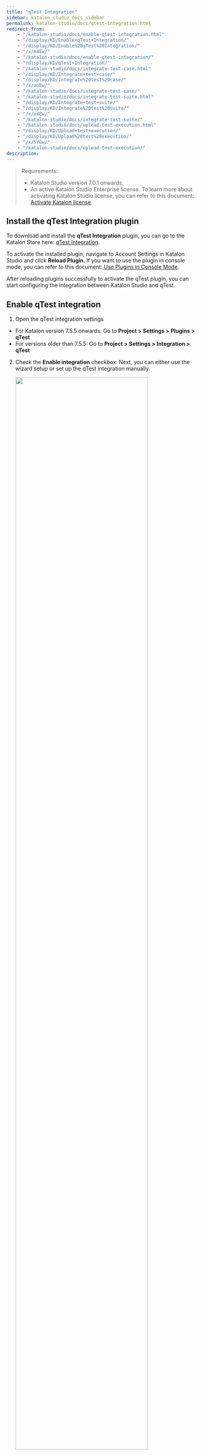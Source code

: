 ```yaml
---
title: "qTest Integration"
sidebar: katalon_studio_docs_sidebar
permalink: katalon-studio/docs/qtest-integration.html
redirect_from:
    - "/katalon-studio/docs/enable-qtest-integration.html"
    - "/display/KD/Enable+qTest+Integration/"
    - "/display/KD/Enable%20qTest%20Integration/"
    - "/x/m4Ew/"
    - "/katalon-studio/docs/enable-qtest-integration/"
    - "/display/KD/qTest+Integration/"
    - "/katalon-studio/docs/integrate-test-case.html"
    - "/display/KD/Integrate+test+case/"
    - "/display/KD/Integrate%20test%20case/"
    - "/x/ooEw/"
    - "/katalon-studio/docs/integrate-test-case/"
    - "/katalon-studio/docs/integrate-test-suite.html"
    - "/display/KD/Integrate+test+suite/"
    - "/display/KD/Integrate%20test%20suite/"
    - "/x/x4Ew/"
    - "/katalon-studio/docs/integrate-test-suite/"
    - "/katalon-studio/docs/upload-test-execution.html"
    - "/display/KD/Upload+test+execution/"
    - "/display/KD/Upload%20test%20execution/"
    - "/x/5YEw/"
    - "/katalon-studio/docs/upload-test-execution/"
description:
---
```


> Requirements:
> * Katalon Studio version 7.0.1 onwards.
> * An active Katalon Studio Enterprise license. To learn more about activating Katalon Studio license, you can refer to this document: [Activate Katalon license](https://docs.katalon.com/katalon-studio/docs/activate-license.html#activate-a-license-with-internet-access).

## Install the qTest Integration plugin

To download and install the **qTest Integration** plugin, you can go to the Katalon Store here: [qTest Integration](https://store.katalon.com/product/136/qTest-Integration). 

To activate the installed plugin, navigate to Account Settings in Katalon Studio and click **Reload Plugin**.
If you want to use the plugin in console mode, you can refer to this document: [Use Plugins in Console Mode](https://docs.katalon.com/katalon-studio/docs/kse-use-plugins.html#use-plugins-in-console-mode).

After reloading plugins successfully to activate the qTest plugin, you can start configuring the integration between Katalon Studio and qTest.

## Enable qTest integration

1. Open the qTest integration settings

* For Katalon version 7.5.5 onwards: Go to **Project > Settings > Plugins > qTest**
* For versions older than 7.5.5: Go to **Project > Settings > Integration > qTest**

2. Check the **Enable integration** checkbox. Next, you can either use the wizard setup or set up the qTest integration manually.

   <img src="https://github.com/katalon-studio/docs-images/raw/master/katalon-studio/docs/enable-qtest-integration/enable-wizard.png" width=85%>

## Configure qTest integration

> Notes:
> * From version 7.9.0 onwards, Katalon Studio supports pushing screenshots (PNG files) along with other existing submitting options to qTest to generate reports.

You can configure qTest integration manually or with Wizard Setup as follows:

<details><summary>Wizard Setup</summary>

To open the **Wizard Setup**, click **Yes** in the above pop-up window after checking **Enable Integration** or click on the **Quick Setup...** hyperlink.

<img src="https://github.com/katalon-studio/docs-images/raw/master/katalon-studio/docs/enable-qtest-integration/image2017-6-29-163A493A31.png" width=70%>

In the displayed **qTest Integration Setup Wizard** dialog, complete all items to finish the setup.

1. Enter authentication information and select your **qTest version**. Once your qTest account is connected successfully, proceed to step 2.

   <img src="https://github.com/katalon-studio/docs-images/raw/master/katalon-studio/docs/enable-qtest-integration/image2017-8-1-183A263A14.png" width=70%>

2. Select your **qTest project**.
    
   <img src="https://github.com/katalon-studio/docs-images/raw/master/katalon-studio/docs/enable-qtest-integration/image2017-8-1-183A263A32.png" width=70%>

3. In the Test Structure Mapping section, you need to map the tests between the two systems.

   3.1. **qTest module**: select one of the qTest modules fetched from your account to store the uploaded Katalon test cases.

      <img src="https://github.com/katalon-studio/docs-images/raw/master/katalon-studio/docs/enable-qtest-integration/image2017-8-4-103A13A24.png" width=80%>

   3.2. **Katalon Test Case folder**: select one test case folder to be integrated with the chosen **qTest module** above.

      <img src="https://github.com/katalon-studio/docs-images/raw/master/katalon-studio/docs/enable-qtest-integration/image2017-8-4-103A23A46.png" width=80%>


   3.3. **Katalon Test Suite folder**: select one test suite folder to be integrated with the selected **qTest module** above.
      
      <img src="https://github.com/katalon-studio/docs-images/raw/master/katalon-studio/docs/enable-qtest-integration/image2017-8-4-103A23A19.png" width=80%>

4. Optional settings when uploading to qTest.

   <img src="https://github.com/katalon-studio/docs-images/raw/master/katalon-studio/docs/enable-qtest-integration/image2017-8-1-183A283A21.png" width=80%>

   <table>
   <thead>
   <tr>
      <th>Field</th>
      <th>Description</th>
   </tr>
   </thead>
   <tbody>
   <tr>
      <td>Automatically submit test run result</td>
      <td>Results of executed test cases are uploaded automatically to qTest.</td>
   </tr>
   <tr>
      <td>Submit test run result to latest approved version</td>
      <td>Test run results are submitted to latest approved version of mapped qTest test case.</td>
   </tr>
   <tr>
      <td>Report format</td>
      <td>Additional attachments for reports to be upload to qTest.</td>
   </tr>
   </tbody>
   </table>

   > Notes:
   > * To upload the HTML report to qTest, make sure to enable the HTML reports generation in **Project > Settings > Plugins > Reports**.
      > <img alt="Enable HTML reports" src="url" width=85%>

5. Recheck setup information, then click **Finish**.

</details>

<details><summary>Manual Setup</summary>

1. **qTest Version**: On Authentication form, select the version of your qTest.

   > Notes:
   > * The **7 or higher** option is recommended because APIs of earlier versions might be deprecated soon.

   <img src="https://github.com/katalon-studio/docs-images/raw/master/katalon-studio/docs/enable-qtest-integration/image2016-11-15-143A493A1.png" width=30%>

2. To **generate token** for Authentication, you can choose either logging in with username and password or logging in with SSO token.

   <details><summary>Log in with username and password</summary>
   
      Click on the **Generate** button to create the token to be used during the integration session.
      
      <img src="https://github.com/katalon-studio/docs-images/raw/master/katalon-studio/docs/enable-qtest-integration/image2016-11-15-143A503A18.png" width=80%>

      Fill in valid information on the **Generate new token** dialog. For example:
      
      <img src="https://github.com/katalon-studio/docs-images/raw/master/katalon-studio/docs/enable-qtest-integration/image2016-11-15-143A483A8.png" width=80%>

      Once Katalon Studio successfully connects to your qTest using the provided information, the token will be generated.
   
   </details>

   <details><summary>Log in with SSO token</summary>
   
      If you are using SSO (Single Sign-On) to log into qTest, ignore the **Generate** button, copy and paste the following token format in the **Token** text field:
      
      `{"access_token":"<bearer_token_value>","token_type":"bearer","scope":"read write create delete administration execute import export share baseline"}`
      
      Fill <bearer_token_value> with **Bearer Token**. To find it, you need to access qTest Manager and sign in with your SSO account. Then navigate to the **Download qTest Resources** page, under the **API & SDK** section, you can see **Bearer Token**. 
      
      <img alt="Bearer token" src="https://github.com/katalon-studio/docs-images/raw/master/katalon-studio/docs/enable-qtest-integration/bearer-token.png" width=85%>
   
   </details>

3. Select other submitting options as following:

    <img alt="Submitting options" src="https://github.com/katalon-studio/docs-images/raw/master/katalon-studio/docs/enable-qtest-integration/submitting-options.png" width=85%>

   <table>
   <thead>
   <tr>
      <th>Field</th>
      <th>Description</th>
   </tr>
   </thead>
   <tbody>
   <tr>
      <td>Automatically submit test run result</td>
      <td>Results of executed test cases are uploaded automatically to qTest.</td>
   </tr>
   <tr>
      <td>Submit test run result to latest approved version</td>
      <td>Test run results are submitted to latest approved version of mapped qTest test case.</td>
   </tr>
   <tr>
      <td>Report format</td>
      <td>Additional attachments for reports to be upload to qTest.</td>
   </tr>
   </tbody>
   </table>

   > Notes:
   > * To upload the HTML report to qTest, make sure to enable the HTML reports generation in **Project > Settings > Plugins > Reports**.
      > <img alt="Enable HTML reports" src="url" width=85%>

4. **Test Case Mapping**:
   
   To create mappings between **qTest modules** and **Katalon Test Case folders**, go to **Project > Settings > Plugins > qTest > Test Case Repositories**.

   <img alt="Test case mapping" src="https://github.com/katalon-studio/docs-images/raw/master/katalon-studio/docs/enable-qtest-integration/image2017-6-29-163A473A10.png" width=85%>
   
   Click **Add**. The **Create Test Case Repository** dialog opens. 
   Choose the **qTest Project**, **qTest Module** and browse the **Katalon Folder** for the test case you wish to map with. Click **OK** when you are done.

   <img alt="Browse mapping test cases" src="https://github.com/katalon-studio/docs-images/raw/master/katalon-studio/docs/enable-qtest-integration/image2016-11-15-153A253A8.png" width=85%>

5. **Test Suite Mapping**:

   To create mappings between **qTest projects** and **Katalon Test Suite folders**, go to **Project > Settings > Plugins > qTest > Test Suite Repositories**.
   
      <img alt="Enable HTML reports" src="https://github.com/katalon-studio/docs-images/raw/master/katalon-studio/docs/enable-qtest-integration/image2017-6-29-163A483A33.png" width=85%>

   Click **Add**. The **Create Test Suite Repository** dialog opens. 
   Choose the **qTest Project**, and browse the **Katalon Folder** for the test suite you wish to map with.
   Click **OK** when you are done.

      <img alt="Enable HTML reports" src="https://github.com/katalon-studio/docs-images/raw/master/katalon-studio/docs/enable-qtest-integration/image2016-11-15-153A373A55.png" width=85%>

   > Notes:
   > * You should select test suites that contain test cases defined in **Test Case Repositories** settings.

</details>

## Execution Status Mapping

> Requirements:
> * Katalon Studio version 7.9.0 onwards.

1. To submit execution results from Katalon Studio to qTest Manager, activate the Automation Integration and mapped Automation Status to Test Run Status in qTest. You can learn more about activating Automation Integration, you can refer to the Tricentis document here: [Activate Automation Integrations](https://documentation.tricentis.com/qtest/1001/en/content/qtest_manager/project_settings/activate_automation_integrations.htm).

   <img src="https://github.com/katalon-studio/docs-images/raw/master/katalon-studio/docs/enable-qtest-integration/qtest_map_status.png" width=70% alt="Map test status in qTest">

2. Map Katalon Studio test status to the Automation Status you have configured earlier from step 1. 

   To do so, in Katalon Studio, go to **Project > Settings > Plugins > qTest > Execution Status Mapping** and specify the submitted value of each test status.

   <img src="https://github.com/katalon-studio/docs-images/raw/master/katalon-studio/docs/enable-qtest-integration/status-map-ks.png" width=60% alt="Map test status in Katalon Studio">

## qTest - Katalon Studio Parity Report

> From version 7.8.0 onwards, Katalon supports generating a qTest-Katalon Studio Parity Report after a test execution.

To enable parity reports generation, go to **Project Settings > Plugins > qTest**, check the **Generate the parity report after test execution** box.

<img src="https://github.com/katalon-studio/docs-images/raw/master/katalon-studio/docs/enable-qtest-integration/parity-report.png">

When you turn on this setting, Katalon Studio will generate a report for Test Suite and Test Suite Collection execution. This parity report is to provide a quick check of version and test step contents of your integrated test cases between two systems. In a test execution, only test cases with unique ID are included in this report (two or more duplicate Test Cases are counted as one).

To view the generated parity report, open the Report folder.

<img src="https://github.com/katalon-studio/docs-images/raw/master/katalon-studio/docs/enable-qtest-integration/parity-report-html.png" width=70%>

## Upload test cases/test case folders to qTest

### Upload a test case

> Requirements:
> * The test case you wish to upload must locate in the integrated test case folder with qTest. To learn more about integrating a test case folder with qTest, see above: [Manual Setup - Test Case Mapping](https://docs.katalon.com/katalon-studio/docs/qtest-integration.html#configure-qtest-integration).

To upload a test case to an integrated qTest Module, do as follows:

- In the **Tests Explorer** panel, right-click on the test case to trigger its context menu. Select **qTest > Upload**.  

   <img src="https://github.com/katalon-studio/docs-images/raw/master/katalon-studio/docs/integrate-test-case/image2017-8-5-163A293A21.png" width=70%>

- Alternatively, you can also navigate to the **Integration** tab of the test case. Click **Upload**.

   <img src="https://github.com/katalon-studio/docs-images/raw/master/katalon-studio/docs/integrate-test-case/image2016-11-18-143A193A2.png" width=70%>

- Uploaded test cases have qTest icon at the bottom right of the icon as shown below:

   <img src="https://github.com/katalon-studio/docs-images/raw/master/katalon-studio/docs/integrate-test-case/image2017-8-5-163A303A1.png" width=70%>

- You can also go to qTest to verify whether the Katalon Studio test case is successfully uploaded to the integrated qTest module. 

   <img src="https://github.com/katalon-studio/docs-images/raw/master/katalon-studio/docs/integrate-test-case/image2017-8-5-163A353A44.png" width=70%>

- You can also see the following information in the **Integration** tab of the integrated test case.

    <table><thead><tr><th>Field</th><th>Description</th></tr></thead><tbody><tr><td>Test Case ID</td><td>The ID of the integrated qTest test case.</td></tr><tr><td>Alias</td><td>The alias of the integrated qTest test case.</td></tr><tr><td>Parent ID</td><td><p><img src="https://github.com/katalon-studio/docs-images/raw/master/katalon-studio/docs/integrate-test-case/image2017-8-9-163A273A25.png"></p><p>The ID of the integrated qTest module.</p></td></tr></tbody></table>

   > Tips:
   > * You can quickly open the integrated test case in qTest by clicking **Navigate**.

### Upload test case folder

> Requirements:
> * The test case folders you wish to upload should be added in **Project > Settings > Plugins > qTest > Test Case Repositories**. To learn more about adding a test case folder in the **Test Case Repositories**, see above: [Manual Setup](https://docs.katalon.com/katalon-studio/docs/qtest-integration.html#configure-qtest-integration).

- In the **Tests Explorer** panel, right-click on the test case folder to trigger its context menu. Select **qTest > Upload**.  

   <img src="https://github.com/katalon-studio/docs-images/raw/master/katalon-studio/docs/integrate-test-case/image2017-8-9-163A343A22.png" width=70%>

- The uploaded test case folder and test cases have qTest icon at the bottom right of the icon as shown below:

   <img src="https://github.com/katalon-studio/docs-images/raw/master/katalon-studio/docs/integrate-test-case/image2017-8-9-163A413A46.png" width=70%>

- Alternatively, you can go to qTest to verify whether the Katalon test cases within the selected folder are successfully uploaded to the integrated qTest module.  

   <img src="https://github.com/katalon-studio/docs-images/raw/master/katalon-studio/docs/integrate-test-case/image2017-8-9-163A453A32.png" width=70%>

## Download qTest test cases

1. In qTest, switch to the **Test Design** tab. Move the test cases you wish to download into the qTest module that is integrated with Katalon Studio. 

   For example, we want to download the **Login_myAccount** test case to Katalon Studio, we move it to the **Login** qTest module, which we have integrated with Katalon Studio beforehand.
   
   <img src="https://github.com/katalon-studio/docs-images/raw/master/katalon-studio/docs/integrate-test-case/image2017-8-5-163A483A50.png" width=70%>

2. Go to Katalon Studio, in the **Tests Explorer** panel, right-click the test case folder that is integrated with the above qTest module. Select **qTest > Download**.

   <img src="https://github.com/katalon-studio/docs-images/raw/master/katalon-studio/docs/integrate-test-case/image2017-8-5-163A513A18.png" width=70%>

3. The **Downloaded test case preview** dialog opens. You can see all test cases in the integrated qTest module are available for download. Select the test case you want to download. Click **OK** to continue.

   <img src="https://github.com/katalon-studio/docs-images/raw/master/katalon-studio/docs/integrate-test-case/image2017-8-5-163A523A29.png" width=70%>
   
   > Notes:
   > * Test cases that are downloaded will not be displayed again.

4. Once the downloading process finished, you can view the downloaded test cases in the integrated test case folder.  

   <img src="https://github.com/katalon-studio/docs-images/raw/master/katalon-studio/docs/integrate-test-case/image2017-8-5-163A563A37.png" width=70%>

## Disintegrate test cases/test case folders from qTest
### Disintegrate a test case from qTest

You can break the connection between a Katalon Studio test case and qTest by following the steps below:

1. To disintegrate a test case from qTest, navigate to the **Integration** tab of the test case. Click **Disintegrate**.

   <img src="https://github.com/katalon-studio/docs-images/raw/master/katalon-studio/docs/integrate-test-case/image2016-11-18-163A453A57.png" width=70%>

   Alternatively, you can right-click the test case you wish to disintegrate, select **qTest > Disintegrate**.

   <img src="https://github.com/katalon-studio/docs-images/raw/master/katalon-studio/docs/integrate-test-case/image2017-8-5-163A593A5.png" width=70%>

2. Click **OK** on the **Confirmation** dialog. The connection between the test case and qTest will be removed.  

### Disintegrate a test case folder from qTest

You can break the connection between a Katalon Studio test case folder and qTest by following the steps below.

> Disintegrate a test case folder from qTest will also disintegrate all test cases in the folder from qTest.

1. To disintegrate a test case folder from qTest, in the **Tests Explorer** view, right-click the test case folder you wish to disintegrate. Select **qTest > Disintegrate**.
   
   <img src="https://github.com/katalon-studio/docs-images/raw/master/katalon-studio/docs/integrate-test-case/image2017-8-5-173A23A57.png" width=70%>

2. Click **OK** on the **Confirmation** dialog. The connection between the test case folder and qTest will be removed.

## Upload test suites to qTest
## Register qTest location for a test suite

> Requirements:
> * The test suite you wish to upload to qTest should be in the integrated test suite folder with qTest. To learn more about integrating a test suite folder with qTest, see above: [Manual Setup - Test Suite Mapping](https://docs.katalon.com/katalon-studio/docs/qtest-integration.html#configure-qtest-integration).

1. Navigate to the **Integration** tab of the test suite. Click on the **New parent** button.

   <img src="https://github.com/katalon-studio/docs-images/raw/master/katalon-studio/docs/integrate-test-suite/image2017-8-6-153A193A52.png" width=70%>

2. The **Create Test Suite's parent** dialog opens. Select a **Parent** folder, then choose the location to integrate with the Katalon test suite.

3. You can also decide the integration behaviour in the **Creation Options** with the following options:

    <table><thead><tr><th>Option</th><th>Description</th></tr></thead><tbody><tr><td>Create only</td><td><ul><li>Create an association between the Katalon test suite and the selected qTest location.</li></ul></td></tr><tr><td>Create and upload</td><td><ul><li>Create an association between the Katalon test suite and the selected qTest location.</li><li>Upload the Katalon test suite to the selected qTest location.</li></ul></td></tr><tr><td>Create, upload and set as default</td><td><ul><li>Create an association between the Katalon test suite and the selected qTest location.</li><li>Upload the Katalon test suite to the selected qTest location.</li><li>Set the qTest location as default for uploading the execution result of the Katalon test suite.</li></ul></td></tr></tbody></table>

   <img src="https://github.com/katalon-studio/docs-images/raw/master/katalon-studio/docs/integrate-test-suite/image2016-11-21-153A233A4.png" width=70%>

4. Click **OK** to continue. 
   Once integrated, you can see the location and the name of the parent folder on qTest:

   <img src="https://github.com/katalon-studio/docs-images/raw/master/katalon-studio/docs/integrate-test-suite/image2016-11-21-153A503A3.png" width=70%>
    
    | Icon | Description |
    | --- | --- |
    | <img src="https://github.com/katalon-studio/docs-images/raw/master/katalon-studio/docs/integrate-test-suite/84.png"> | The Katalon test suite is integrated into the qTest location. |
    | <img src="https://github.com/katalon-studio/docs-images/raw/master/katalon-studio/docs/integrate-test-suite/85.png"> | The Katalon test suite is not integrated into the qTest location. |
    
    You can also view the integration informationm including **Parent ID**, **Test Suite ID**, and **Alias** as shown below:

    | Field | Description |
    | --- | --- |
    | Test Suite ID | The ID of the integrated qTest test suite. |
    | Alias | The alias of the integrated qTest test suite. |
    | Parent ID | The ID of the integrated qTest location. |
    
   > Tips:
   > * You can quickly open the qTest parent folder where the test suites are uploaded in qTest by clicking **Navigate**.
      > <img src="https://github.com/katalon-studio/docs-images/raw/master/katalon-studio/docs/integrate-test-suite/image2016-11-21-183A123A57.png" width=70%>

### Upload a test suite/test suite folder automatically

While registering qTest location for a test suite, select the **Create and upload** or **Create, upload and set as default** options. Click **OK**. 
The test suite/test suite folder will be uploaded to qTest automatically. 

   <img src="https://github.com/katalon-studio/docs-images/raw/master/katalon-studio/docs/integrate-test-suite/image2016-11-21-153A233A4.png" width=70%>

### Upload a test suite manually

1. To upload a test suite to the predefined qTest location:
      
    1.1 Navigate to the **Integration** tab of the test suite. Select a **qTest location** that is yet to be integrated from the **List of test suite's parents** and click on the **Upload** button.  

      <img src="https://github.com/katalon-studio/docs-images/raw/master/katalon-studio/docs/integrate-test-suite/image2016-11-22-143A103A48.png" width=70%>

    1.2. In the Tests Explorer view, right-click on the test suite to trigger its context menu. Select the **qTest > Upload** option.

      <img src="https://github.com/katalon-studio/docs-images/raw/master/katalon-studio/docs/integrate-test-suite/image2016-11-22-143A193A18.png" width=70%>

    > The **Upload** option is available only when:
    > * The test suite is **NOT** uploaded yet.

2.  Once the uploading process finishes, you can go to qTest to verify that the **Katalon test suite** is uploaded to the registered **qTest location**.  
      
    ![](https://github.com/katalon-studio/docs-images/raw/master/katalon-studio/docs/integrate-test-suite/image2016-11-22-143A343A18.png)

### Upload test suite folder manually

1.  In the **Tests Explorer** view, right-click on the test suite folder to trigger its context menu. Select the **qTest > Upload** option.
    
   <img src="https://github.com/katalon-studio/docs-images/raw/master/katalon-studio/docs/integrate-test-suite/image2016-11-22-143A573A33.png" width=70%>
    
    > The **Upload** option is available only when:
    > * The test suite is **NOT** uploaded yet.
    
2.  Once the uploading process finishes, you can go to qTest to verify that the **Katalon test suites** within the selected folder are uploaded to the registered **qTest locations**.
      
   <img src="https://github.com/katalon-studio/docs-images/raw/master/katalon-studio/docs/integrate-test-suite/image2016-11-22-173A493A23.png" width=70%>

## Disintegrate a test suite/test suite folder from qTest
### Disintegrate a test suite from qTest

Remove the integration between **Katalon test suites** and its registered **qTest locations**.

1. You have two methods to remove the connection between a test suite and registered qTest locations:

    1.1 Navigate to the **Integration** tab of the test suite. Select a **qTest location** and click on the **Disintegrate** button.  
    ![](https://github.com/katalon-studio/docs-images/raw/master/katalon-studio/docs/integrate-test-suite/image2016-11-22-173A573A5.png)

    1.2 In the Tests Explorer view, right-click on the **test suite** to trigger its context menu. Select the **qTest > Disintegrate** option.  
    ![](https://github.com/katalon-studio/docs-images/raw/master/katalon-studio/docs/integrate-test-suite/image2016-11-22-183A33A20.png)  

2. Click **OK** on the Confirmation dialog. The integration between this test suite and all registered qTest locations will be removed.
### Disintegrate a test suite folder from qTest

You can remove the integration between a test suite folder (together with all its test suites) and all registered qTest locations by following the steps below:

1. In the **Tests Explorer** view, right-click on the **test suite folder** to trigger its context menu. Select the **qTest > Disintegrate** option.  
   
   ![](https://github.com/katalon-studio/docs-images/raw/master/katalon-studio/docs/integrate-test-suite/image2016-11-22-183A133A46.png)

2. Click **OK** on the Confirmation dialog. The integration between this folder (as well as all of its test suites) and qTest will be removed.

## Upload test execution results

In order for a test execution to be uploaded to qTest, the following conditions need to be fulfilled:

* The associated **test case** is integrated to qTest. Refer to [Integrate test case](/display/KD/Integrate+test+case) for more details.
* The associated **test suite** is integrated to qTest. Refer to [Integrate test suite](/display/KD/Integrate+test+suite) for more details.
* The integrated **qTest location** is set as **default**. Refer to [Integrate test suite](/display/KD/Integrate+test+suite) for more details.
* The version of **qTest test case** needs to be at least **1.0**. For example:

   ![](https://github.com/katalon-studio/docs-images/raw/master/katalon-studio/docs/upload-test-execution/image2017-8-7-163A153A25.png)

### Upload test results automatically

> The test result from Katalon Studio will be upload to qTest automatically in case the **Automatically submit test run result** option is **checked** in [qTest Integration settings](/display/KD/qTest+Integration).

1. Execute an integrated Katalon test suite.
2. Open the generated test execution report.
3. In the **Test Cases Table**, the status of all test execution will be displayed accordingly.

    ![](https://github.com/katalon-studio/docs-images/raw/master/katalon-studio/docs/upload-test-execution/image2017-8-7-153A423A26.png)  
    Where:
    
    <table><thead><tr><th>Icon</th><th>Description</th></tr></thead><tbody><tr><td><p><img src="https://github.com/katalon-studio/docs-images/raw/master/katalon-studio/docs/upload-test-execution/image2017-2-28-163A323A19.png"></p></td><td>The execution result of the test case is integrated to qTest.</td></tr><tr><td><p><img src="https://github.com/katalon-studio/docs-images/raw/master/katalon-studio/docs/upload-test-execution/image2017-2-28-163A293A39.png"></p></td><td>The execution result of the test case is <strong>not</strong> integrated to qTest.</td></tr></tbody></table>
    
4. Select an integrated execution from **Test Cases Table** and you can find the related information of qTest in **Integration** tab of **Test Case's Log.** (You need to select **Show Test Case Details** to access this section)
    
    ![](https://github.com/katalon-studio/docs-images/raw/master/katalon-studio/docs/upload-test-execution/image2017-8-7-153A453A53.png)  

    where:
    
    <table><thead><tr><th>Field</th><th>Description</th></tr></thead><tbody><tr><td>Test Run Alias</td><td>The alias of the integrated qTest test run.</td></tr><tr><td>Test Log ID</td><td>The ID of the test log (i.e., execution history record) created in qTest.</td></tr><tr><td>Attachment</td><td><p>This is to let users know whether all the execution logs and reports are sent to qTest as an attachment. (i.e., Yes or No)</p><p>If yes, you can go to qTest and find them under the related execution history record, as illustrated below:</p><p><img src="https://github.com/katalon-studio/docs-images/raw/master/katalon-studio/docs/upload-test-execution/image2017-8-7-153A503A43.png"></p></td></tr></tbody></table>

### Upload test results of a test case manually

1. Execute an integrated Katalon test suite.
2. Open the generated test execution report.
3. In the **Test Cases Table**, right-click on the test case to trigger its context menu. Select the **qTest > Upload** option.

   ![](https://github.com/katalon-studio/docs-images/raw/master/katalon-studio/docs/upload-test-execution/image2017-8-7-163A33A27.png)

4. Once the uploading process finished, you can go to qTest to verify that the **test execution** is uploaded to **qTest test run** accordingly.
   
   ![](https://github.com/katalon-studio/docs-images/raw/master/katalon-studio/docs/upload-test-execution/image2017-8-7-163A103A23.png)

### Upload test results of a test suite manually

1. In the **Tests Explorer** view, right-click on the test execution to trigger its context menu. Select the **qTest > Upload** option. (You can select the **Upload** option from **Report folders** to upload multiple test execution if needed)  

   ![](https://github.com/katalon-studio/docs-images/raw/master/katalon-studio/docs/upload-test-execution/image2017-8-7-163A113A37.png)  

2. Once the uploading process finished, you can go to qTest to verify that all **test execution** are uploaded to **qTest test runs** accordingly.

## qTest Test Cases' Version Control and Synchronization

**Preconditions**

* Katalon Studio version 7.8 onwards
* qTest Integration is enabled.
* There is an integration between a Katalon test case and a qTest test case.

### Version checking in bulk

When you want to check which integrated Katalon Studio Test Cases need updating based on the integrated qTest Test Cases, you can do as follows:

1. Click on the qTest icon on the menu bar
2. Select **Check for updates**

   <img src="https://github.com/katalon-studio/docs-images/raw/master/katalon-studio/docs/enable-qtest-integration/qtest-check-for-update.png" width=366>

3. In the **Check for updates** dialog, select multiple test cases that have been integrated with qTest, click **OK**.

   <img src="https://github.com/katalon-studio/docs-images/raw/master/katalon-studio/docs/enable-qtest-integration/tc-browser.png" width=391>

Wait for the test engine to retrieve information from qTest server.

<img src="https://github.com/katalon-studio/docs-images/raw/master/katalon-studio/docs/enable-qtest-integration/qtest-version-checking-in-bulk.gif" width=100%>

### Check for version update in a Test Case

In a Test Case editor, open the **Integration** screen, click **Check for updates** to fetch the latest qTest test case's version and test steps' content. Wait for the test engine to retrieve information from qTest server.

<img src="https://github.com/katalon-studio/docs-images/raw/master/katalon-studio/docs/enable-qtest-integration/test-case-version.png" width=420>

If you wish to save the latest content of test steps and test case version, click **Sync up** in the pop-up **qTest Integration Update** dialog.

### Map a Katalon test case to a qTest test case by database ID

> Introduced in version 7.9

Katalon Studio provides an easy way to map a Katalon test case to an existing qTest test case.

**Requirements**

* You have enabled the qTest integration. 
* Only applicable to test cases stored in the test case folders that have integrated with a qTest module. (refer to step 4 in [manual setup](https://docs.katalon.com/katalon-studio/docs/qtest-integration.html#manual-setup))
* Katalon Studio version 7.9

1. Append the qTest test case's database ID to your Katalon test case's name.

* In qTest, you can get a qTest test case's database ID in the test case URL. 

   <img src="https://github.com/katalon-studio/docs-images/raw/master/katalon-studio/docs/enable-qtest-integration/id.png" width=70%>

* In Katalon Studio, select a test case you want to link to the above qTest test case, append the copied value to its name.

   <img src="https://github.com/katalon-studio/docs-images/raw/master/katalon-studio/docs/enable-qtest-integration/renamed.png" width=80%>

2. Open its editor, select the **Integration** tab. 
3. Click **Link qTest Test Case**.  

   <img src="https://github.com/katalon-studio/docs-images/raw/master/katalon-studio/docs/enable-qtest-integration/link.png" width=50%>

4. Save your change when the test case is linked to qTest successfully. 

   <img src="https://github.com/katalon-studio/docs-images/raw/master/katalon-studio/docs/enable-qtest-integration/linked.png" width=70%>







